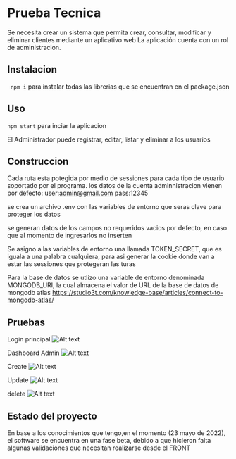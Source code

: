 # Prueba Tecnica
Se necesita crear un sistema que permita crear, consultar, modificar y eliminar clientes mediante un aplicativo web
La aplicación cuenta con un rol de administracion.

## Instalacion
``` npm i```
para instalar todas las librerias que se encuentran en el package.json

## Uso
```npm start``` para inciar la aplicacion

El Administrador puede registrar, editar, listar y eliminar a los usuarios



## Construccion
Cada ruta esta potegida por medio de sessiones para cada tipo de usuario soportado por el programa.
los datos de la cuenta adminnistracion vienen por defecto: 
user:admin@gmail.com 
pass:12345

se crea un archivo .env con las variables de entorno que seras clave para proteger los datos

se generan datos de los campos no requeridos vacios por defecto, en caso que al momento de ingresarlos no inserten

Se asigno a las variables de entorno una llamada TOKEN_SECRET, que es iguala a una palabra cualquiera, para asi
generar la cookie donde van a estar las sessiones que protegeran las turas

Para la base de datos se utlizo una variable de entorno denominada MONGODB_URI, la cual almacena 
el valor de URL de la base de datos de mongodb atlas https://studio3t.com/knowledge-base/articles/connect-to-mongodb-atlas/

## Pruebas

Login principal
![Alt text](img/Login.PNG)

Dashboard Admin
![Alt text](img/Dashboard.PNG)

Create
![Alt text](img/create.PNG)

Update
![Alt text](img/Update.PNG)

delete
![Alt text](img/delete.PNG)

## Estado del proyecto
En base a los conocimientos que tengo,en el momento (23 mayo de 2022), el software se encuentra en una fase
beta, debido a que hicieron falta algunas validaciones que necesitan realizarse desde el FRONT
